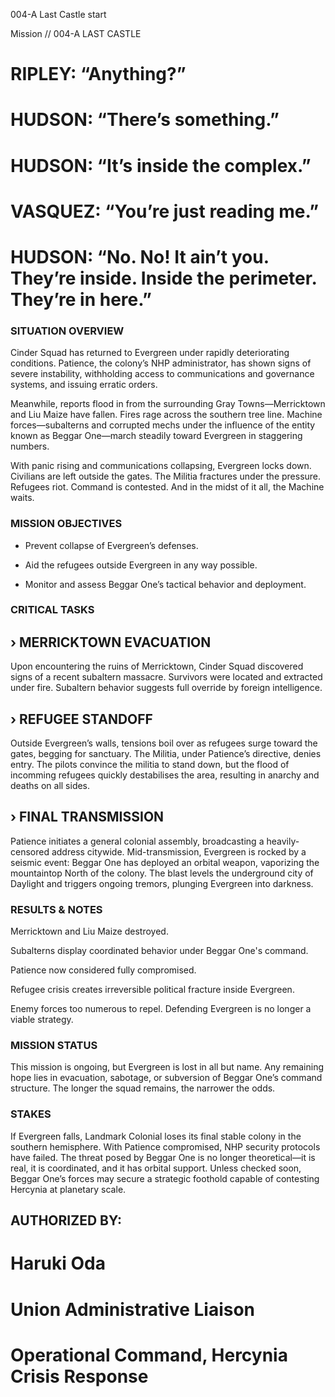 004-A
Last Castle
start

Mission // 004-A
LAST CASTLE

# RIPLEY: “Anything?”

# HUDSON: “There’s something.”

# HUDSON: “It’s inside the complex.”

# VASQUEZ: “You’re just reading me.”

# HUDSON: “No. No! It ain’t you. They’re inside. Inside the perimeter. They’re in here.”

### SITUATION OVERVIEW
Cinder Squad has returned to Evergreen under rapidly deteriorating conditions. Patience, the colony’s NHP administrator, has shown signs of severe instability, withholding access to communications and governance systems, and issuing erratic orders.

Meanwhile, reports flood in from the surrounding Gray Towns—Merricktown and Liu Maize have fallen. Fires rage across the southern tree line. Machine forces—subalterns and corrupted mechs under the influence of the entity known as Beggar One—march steadily toward Evergreen in staggering numbers.

With panic rising and communications collapsing, Evergreen locks down. Civilians are left outside the gates. The Militia fractures under the pressure. Refugees riot. Command is contested. And in the midst of it all, the Machine waits.

### MISSION OBJECTIVES
- Prevent collapse of Evergreen’s defenses.

- Aid the refugees outside Evergreen in any way possible.

- Monitor and assess Beggar One’s tactical behavior and deployment.

### CRITICAL TASKS
## › MERRICKTOWN EVACUATION
Upon encountering the ruins of Merricktown, Cinder Squad discovered signs of a recent subaltern massacre. Survivors were located and extracted under fire. Subaltern behavior suggests full override by foreign intelligence.

## › REFUGEE STANDOFF
Outside Evergreen’s walls, tensions boil over as refugees surge toward the gates, begging for sanctuary. The Militia, under Patience’s directive, denies entry. The pilots convince the militia to stand down, but the flood of incomming refugees quickly destabilises the area, resulting in anarchy and deaths on all sides.

## › FINAL TRANSMISSION
Patience initiates a general colonial assembly, broadcasting a heavily-censored address citywide. Mid-transmission, Evergreen is rocked by a seismic event: Beggar One has deployed an orbital weapon, vaporizing the mountaintop North of the colony. The blast levels the underground city of Daylight and triggers ongoing tremors, plunging Evergreen into darkness.

### RESULTS & NOTES
Merricktown and Liu Maize destroyed.

Subalterns display coordinated behavior under Beggar One's command.

Patience now considered fully compromised.

Refugee crisis creates irreversible political fracture inside Evergreen.

Enemy forces too numerous to repel. Defending Evergreen is no longer a viable strategy.

### MISSION STATUS
This mission is ongoing, but Evergreen is lost in all but name. Any remaining hope lies in evacuation, sabotage, or subversion of Beggar One’s command structure. The longer the squad remains, the narrower the odds.

### STAKES
If Evergreen falls, Landmark Colonial loses its final stable colony in the southern hemisphere. With Patience compromised, NHP security protocols have failed. The threat posed by Beggar One is no longer theoretical—it is real, it is coordinated, and it has orbital support. Unless checked soon, Beggar One’s forces may secure a strategic foothold capable of contesting Hercynia at planetary scale.


## AUTHORIZED BY:
# Haruki Oda
# Union Administrative Liaison
# Operational Command, Hercynia Crisis Response
